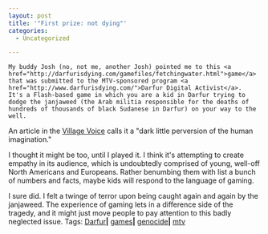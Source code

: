 ```yaml
---
layout: post
title: '"First prize: not dying"'
categories:
  - Uncategorized

---
```



    My buddy Josh (no, not me, another Josh) pointed me to this <a href="http://darfurisdying.com/gamefiles/fetchingwater.html">game</a> that was submitted to the MTV-sponsored program <a href="http://www.darfurisdying.com/">Darfur Digital Activist</a>.  It's a Flash-based game in which you are a kid in Darfur trying to dodge the janjaweed (the Arab militia responsible for the deaths of hundreds of thousands of black Sudanese in Darfur) on your way to the well.

An article in the <a href="http://www.villagevoice.com/screens/0607,dibbell,72158,28.html">Village Voice</a> calls it a "dark little perversion of the human imagination."

I thought it might be too, until I played it.  I think it's attempting to create empathy in its audience, which is undoubtedly comprised of young, well-off North Americans and Europeans.  Rather benumbing them with list a bunch of numbers and facts, maybe kids will respond to the language of gaming.

I sure did.  I felt a twinge of terror upon being caught again and again by the janjaweed.  The experience of gaming lets in a difference side of the tragedy, and it might just move people to pay attention to this badly neglected issue.
Tags: <a href="http://www.technorati.com/tag/Darfur" rel="tag">Darfur</a><strong>|</strong> <a href="http://www.technorati.com/tag/games" rel="tag">games</a><strong>|</strong> <a href="http://www.technorati.com/tag/genocide" rel="tag">genocide</a><strong>|</strong> <a href="http://www.technorati.com/tag/mtv" rel="tag">mtv</a>
  

